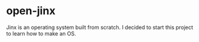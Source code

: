 # open-jinx
Jinx is an operating system built from scratch. I decided to start this project to learn how to make an OS.
